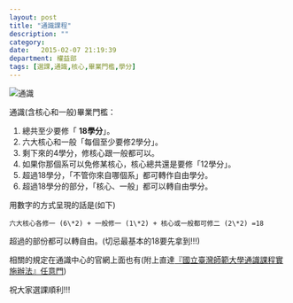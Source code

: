 ```yaml
---
layout: post
title: "通識課程"
description: ""
category:
date:   2015-02-07 21:19:39
department: 權益部
tags: [選課,通識,核心,畢業門檻,學分]
---
```


![通識](../../../image/deps/right/ton.jpg)

通識(含核心和一般)畢業門檻：

1. 總共至少要修「 **18學分**」。
2. 六大核心和一般「每個至少要修2學分」。
3. 剩下來的4學分，修核心跟一般都可以。
4. 如果你那個系可以免修某核心，核心總共還是要修「12學分」。
5. 超過18學分，「不管你來自哪個系」都可轉作自由學分。
6. 超過18學分的部分，「核心、一般」都可以轉自由學分。


用數字的方式呈現的話是(如下)

`六大核心各修一 (6\*2) + 一般修一 (1\*2) + 核心或一般都可修二 (2\*2) =18`

超過的部份都可以轉自由。(切忌最基本的18要先拿到!!!)

相關的規定在通識中心的官網上面也有(附上直達[『國立臺灣師範大學通識課程實施辦法』任意門](http://www.ntnu.edu.tw/aa/aa5/cge/laws/laws/law3-2.pdf))

祝大家選課順利!!!
